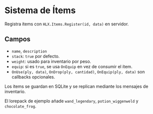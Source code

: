 # Sistema de Ítems

Registra ítems con `HLX.Items.Register(id, data)` en servidor.

## Campos
- `name`, `description`
- `stack`: `true` por defecto.
- `weight`: usado para inventario por peso.
- `equip`: si es `true`, se usa `OnEquip` en vez de consumir el ítem.
- `OnUse(ply, data)`, `OnDrop(ply, cantidad)`, `OnEquip(ply, data)` son callbacks opcionales.

Los ítems se guardan en SQLite y se replican mediante los mensajes de inventario.

El lorepack de ejemplo añade `wand_legendary`, `potion_wiggenweld` y `chocolate_frog`.
